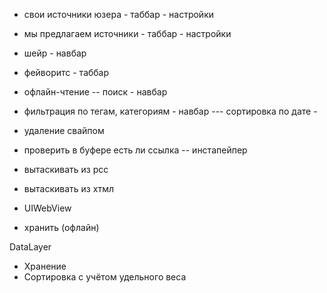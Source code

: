 - свои источники юзера - таббар - настройки
- мы предлагаем источники - таббар - настройки
- шейр - навбар
- фейворитс - таббар
- офлайн-чтение
-- поиск - навбар
- фильтрация по тегам, категориям - навбар
--- сортировка по дате - 
- удаление свайпом
- проверить в буфере есть ли ссылка
-- инстапейпер

- вытаскивать из рсс
- вытаскивать из хтмл
- UIWebView
- хранить (офлайн)

DataLayer

 - Хранение
 - Сортировка с учётом удельного веса


